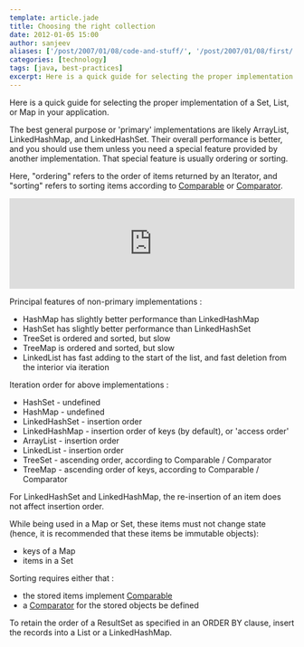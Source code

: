 ```yaml
---
template: article.jade
title: Choosing the right collection
date: 2012-01-05 15:00
author: sanjeev
aliases: ['/post/2007/01/08/code-and-stuff/', '/post/2007/01/08/first/', '/post/2008/01/08/first']
categories: [technology]
tags: [java, best-practices]
excerpt: Here is a quick guide for selecting the proper implementation of a Set, List, or Map in your application.
---
```

Here is a quick guide for selecting the proper implementation of a Set, List, or Map in your application. 

The best general purpose or 'primary' implementations are likely ArrayList, LinkedHashMap, and LinkedHashSet. Their overall performance is better, and you should use them unless you need a special feature provided by another implementation. That special feature is usually ordering or sorting.

Here, "ordering" refers to the order of items returned by an Iterator, and "sorting" refers to sorting items according to [Comparable](http://docs.oracle.com/javase/6/docs/api/java/lang/Comparable.html) or [Comparator](http://docs.oracle.com/javase/6/docs/api/java/util/Comparator.html). 
 
<iframe width='100%' height='160' frameborder='0' src='https://docs.google.com/spreadsheet/pub?key=0Ap6Wf8mnIbkvdEI0LXZIN0V6c0JzcWxudTNsLWZBenc&output=html&widget=true'></iframe>
 

Principal features of non-primary implementations :

* HashMap has slightly better performance than LinkedHashMap
* HashSet has slightly better performance than LinkedHashSet
* TreeSet is ordered and sorted, but slow
* TreeMap is ordered and sorted, but slow
* LinkedList has fast adding to the start of the list, and fast deletion from the interior via iteration

Iteration order for above implementations :

* HashSet - undefined
* HashMap - undefined
* LinkedHashSet - insertion order
* LinkedHashMap - insertion order of keys (by default), or 'access order'
* ArrayList - insertion order
* LinkedList - insertion order
* TreeSet - ascending order, according to Comparable / Comparator
* TreeMap - ascending order of keys, according to Comparable / Comparator

For LinkedHashSet and LinkedHashMap, the re-insertion of an item does not affect insertion order.

While being used in a Map or Set, these items must not change state (hence, it is recommended that these items be immutable objects):

* keys of a Map
* items in a Set

Sorting requires either that :

* the stored items implement [Comparable](http://docs.oracle.com/javase/6/docs/api/java/lang/Comparable.html)
* a [Comparator](http://docs.oracle.com/javase/6/docs/api/java/util/Comparator.html) for the stored objects be defined

To retain the order of a ResultSet as specified in an ORDER BY clause, insert the records into a List or a LinkedHashMap.
